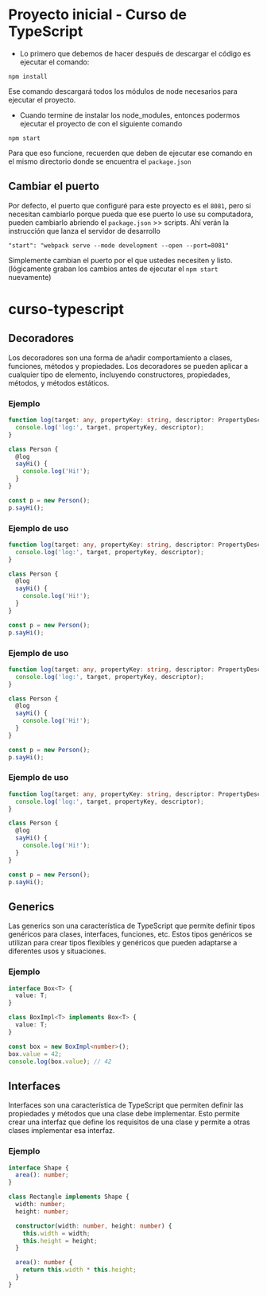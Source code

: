 # Proyecto inicial - Curso de TypeScript

* Lo primero que debemos de hacer después de descargar el código es ejecutar el comando:

```
npm install
```
Ese comando descargará todos los módulos de node necesarios para ejecutar el proyecto.


* Cuando termine de instalar los node_modules, entonces podermos ejecutar el proyecto de con el siguiente comando

```
npm start
```
Para que eso funcione, recuerden que deben de ejecutar ese comando en el mismo directorio donde se encuentra el ```package.json```

## Cambiar el puerto
Por defecto, el puerto que configuré para este proyecto es el ```8081```, pero si necesitan cambiarlo porque pueda que ese puerto lo use su computadora, pueden cambiarlo abriendo el ```package.json``` >> scripts. Ahí verán la instrucción que lanza el servidor de desarrollo

```
"start": "webpack serve --mode development --open --port=8081"
```

Simplemente cambian el puerto por el que ustedes necesiten y listo. (lógicamente graban los cambios antes de ejecutar el ```npm start``` nuevamente)


# curso-typescript

## Decoradores
Los decoradores son una forma de añadir comportamiento a clases, funciones, métodos y propiedades. Los decoradores se pueden aplicar a cualquier tipo de elemento, incluyendo constructores, propiedades, métodos, y métodos estáticos.

### Ejemplo
```typescript
function log(target: any, propertyKey: string, descriptor: PropertyDescriptor) {
  console.log('log:', target, propertyKey, descriptor);
}

class Person {
  @log
  sayHi() {
    console.log('Hi!');
  }
}

const p = new Person();
p.sayHi();
```

### Ejemplo de uso
```typescript
function log(target: any, propertyKey: string, descriptor: PropertyDescriptor) {
  console.log('log:', target, propertyKey, descriptor);
}

class Person {
  @log
  sayHi() {
    console.log('Hi!');
  }
}

const p = new Person();
p.sayHi();
```

### Ejemplo de uso
```typescript
function log(target: any, propertyKey: string, descriptor: PropertyDescriptor) {
  console.log('log:', target, propertyKey, descriptor);
}

class Person {
  @log
  sayHi() {
    console.log('Hi!');
  }
}

const p = new Person();
p.sayHi();
```

### Ejemplo de uso
```typescript
function log(target: any, propertyKey: string, descriptor: PropertyDescriptor) {
  console.log('log:', target, propertyKey, descriptor);
}

class Person {
  @log
  sayHi() {
    console.log('Hi!');
  }
}

const p = new Person();
p.sayHi();
```

## Generics
Las generics son una característica de TypeScript que permite definir tipos genéricos para clases, interfaces, funciones, etc. Estos tipos genéricos se utilizan para crear tipos flexibles y genéricos que pueden adaptarse a diferentes usos y situaciones.

### Ejemplo
```typescript
interface Box<T> {
  value: T;
}

class BoxImpl<T> implements Box<T> {
  value: T;
}

const box = new BoxImpl<number>();
box.value = 42;
console.log(box.value); // 42
```

## Interfaces
Interfaces son una característica de TypeScript que permiten definir las propiedades y métodos que una clase debe implementar. Esto permite crear una interfaz que define los requisitos de una clase y permite a otras clases implementar esa interfaz.

### Ejemplo
```typescript
interface Shape {
  area(): number;
}

class Rectangle implements Shape {
  width: number;
  height: number;

  constructor(width: number, height: number) {
    this.width = width;
    this.height = height;
  }

  area(): number {
    return this.width * this.height;
  }
}